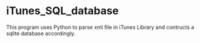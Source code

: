 # iTunes_SQL_database
This program uses Python to parse xml file in iTunes Library and contructs a sqlite database accordingly.